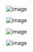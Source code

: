 
![image](https://github.com/VitaliiPytymko-Kh/WpfApp1/assets/137927518/cb5ea95c-e119-423f-b125-9d26a9e2cb59)

![image](https://github.com/VitaliiPytymko-Kh/WpfApp1/assets/137927518/9bce11c9-1ff8-49be-8fa3-9b99ac75597e)

![image](https://github.com/VitaliiPytymko-Kh/WpfApp1/assets/137927518/b275e090-558a-4a1d-a497-0aa3e9e2c464)

![image](https://github.com/VitaliiPytymko-Kh/WpfApp1/assets/137927518/0ff35942-ba39-42d4-9acc-a410536a7a6b)
